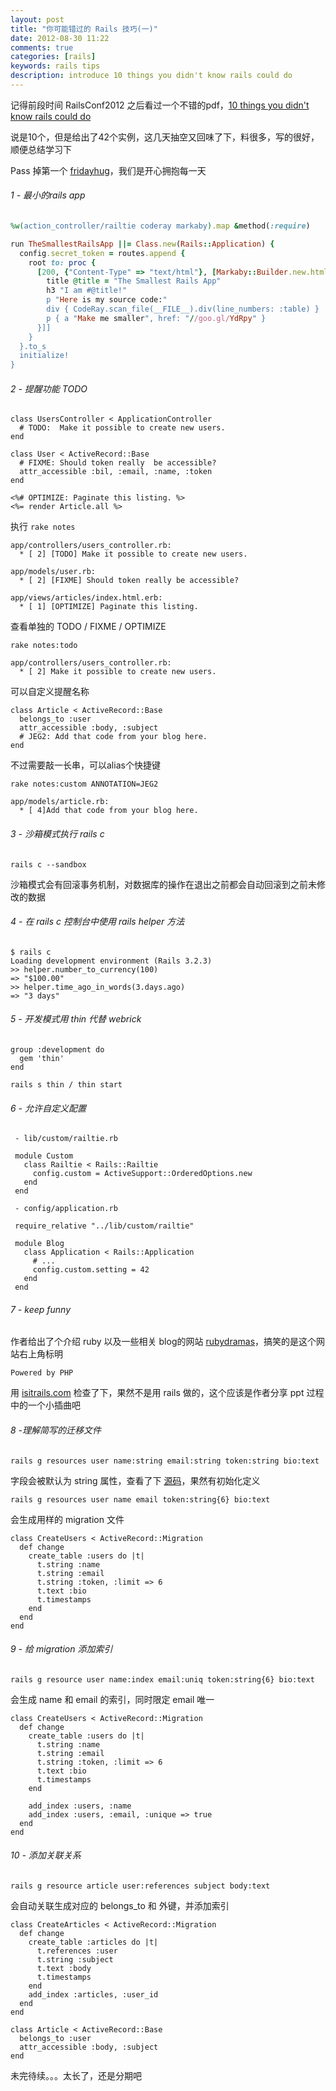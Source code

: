 ```yaml
---
layout: post
title: "你可能错过的 Rails 技巧(一)"
date: 2012-08-30 11:22
comments: true
categories: [rails]
keywords: rails tips
description: introduce 10 things you didn't know rails could do
---
```

记得前段时间 RailsConf2012 之后看过一个不错的pdf，[10 things you didn't know rails could do](https://speakerdeck.com/u/jeg2/p/10-things-you-didnt-know-rails-could-do)

说是10个，但是给出了42个实例，这几天抽空又回味了下，料很多，写的很好，顺便总结学习下

Pass 掉第一个 [fridayhug](http://fridayhug.com)，我们是开心拥抱每一天
<!--more-->

###### 1 - 最小的rails app

```ruby
%w(action_controller/railtie coderay markaby).map &method(:require)

run TheSmallestRailsApp ||= Class.new(Rails::Application) {
  config.secret_token = routes.append {
    root to: proc {
      [200, {"Content-Type" => "text/html"}, [Markaby::Builder.new.html {
        title @title = "The Smallest Rails App"
        h3 "I am #@title!"
        p "Here is my source code:"
        div { CodeRay.scan_file(__FILE__).div(line_numbers: :table) }
        p { a "Make me smaller", href: "//goo.gl/YdRpy" }
      }]]
    }
  }.to_s
  initialize!
}
```

###### 2 - 提醒功能 TODO

```
class UsersController < ApplicationController
  # TODO:  Make it possible to create new users.
end

class User < ActiveRecord::Base
  # FIXME: Should token really  be accessible?
  attr_accessible :bil, :email, :name, :token
end

<%# OPTIMIZE: Paginate this listing. %>
<%= render Article.all %>
```

执行 `rake notes`

```
app/controllers/users_controller.rb:
  * [ 2] [TODO] Make it possible to create new users.

app/models/user.rb:
  * [ 2] [FIXME] Should token really be accessible?

app/views/articles/index.html.erb:
  * [ 1] [OPTIMIZE] Paginate this listing.
```

查看单独的 TODO / FIXME / OPTIMIZE 

```
rake notes:todo

app/controllers/users_controller.rb:
  * [ 2] Make it possible to create new users.
```

可以自定义提醒名称

```
class Article < ActiveRecord::Base
  belongs_to :user
  attr_accessible :body, :subject
  # JEG2: Add that code from your blog here.
end
```
不过需要敲一长串，可以alias个快捷键

```
rake notes:custom ANNOTATION=JEG2

app/models/article.rb:
  * [ 4]Add that code from your blog here.
```

###### 3 - 沙箱模式执行 rails c

```
rails c --sandbox
```

沙箱模式会有回滚事务机制，对数据库的操作在退出之前都会自动回滚到之前未修改的数据

###### 4 - 在 rails c 控制台中使用 rails helper 方法

```
$ rails c
Loading development environment (Rails 3.2.3)
>> helper.number_to_currency(100)
=> "$100.00"
>> helper.time_ago_in_words(3.days.ago)
=> "3 days"
```

###### 5 - 开发模式用 thin 代替 webrick

```
group :development do
  gem 'thin'
end

rails s thin / thin start
```

###### 6 - 允许自定义配置

```
 - lib/custom/railtie.rb
 
 module Custom
   class Railtie < Rails::Railtie
     config.custom = ActiveSupport::OrderedOptions.new
   end
 end
 
 - config/application.rb
 
 require_relative "../lib/custom/railtie"

 module Blog
   class Application < Rails::Application
     # ...
     config.custom.setting = 42
   end
 end
```

###### 7 - keep funny

作者给出了个介绍 ruby 以及一些相关 blog的网站 [rubydramas](http://www.rubydramas.com)，搞笑的是这个网站右上角标明 

```
Powered by PHP
```

用 [isitrails.com](http://isitrails.com) 检查了下，果然不是用 rails 做的，这个应该是作者分享 ppt 过程中的一个小插曲吧


###### 8 -理解简写的迁移文件

```
rails g resources user name:string email:string token:string bio:text
```

字段会被默认为 string 属性，查看了下 [源码](https://github.com/rails/rails/blob/master/railties/lib/rails/generators/generated_attribute.rb#LC55)，果然有初始化定义

```
rails g resources user name email token:string{6} bio:text
```

会生成用样的 migration 文件

```
class CreateUsers < ActiveRecord::Migration
  def change
    create_table :users do |t|
      t.string :name
      t.string :email
      t.string :token, :limit => 6
      t.text :bio
      t.timestamps
    end
  end
end
```

###### 9 - 给 migration 添加索引

```
rails g resource user name:index email:uniq token:string{6} bio:text
```

会生成 name 和 email 的索引，同时限定 email 唯一

```
class CreateUsers < ActiveRecord::Migration
  def change
    create_table :users do |t|
      t.string :name
      t.string :email
      t.string :token, :limit => 6
      t.text :bio
      t.timestamps
    end
    
    add_index :users, :name
    add_index :users, :email, :unique => true
  end
end
```

###### 10 - 添加关联关系

```
rails g resource article user:references subject body:text
```

会自动关联生成对应的 belongs_to 和 外键，并添加索引

```
class CreateArticles < ActiveRecord::Migration
  def change
    create_table :articles do |t|
      t.references :user
      t.string :subject
      t.text :body
      t.timestamps
    end
    add_index :articles, :user_id
  end
end
```

```
class Article < ActiveRecord::Base
  belongs_to :user
  attr_accessible :body, :subject
end
```

未完待续。。。太长了，还是分期吧